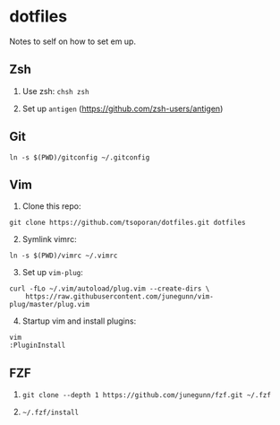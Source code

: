 # dotfiles

Notes to self on how to set em up.

## Zsh

1. Use zsh: `chsh zsh`

2. Set up `antigen` (https://github.com/zsh-users/antigen)


## Git
```
ln -s $(PWD)/gitconfig ~/.gitconfig
```

## Vim

1. Clone this repo:
```
git clone https://github.com/tsoporan/dotfiles.git dotfiles
```

2. Symlink vimrc:
```
ln -s $(PWD)/vimrc ~/.vimrc
```

3. Set up `vim-plug`:
```
curl -fLo ~/.vim/autoload/plug.vim --create-dirs \
    https://raw.githubusercontent.com/junegunn/vim-plug/master/plug.vim
```

4. Startup vim and install plugins:
```
vim
:PluginInstall
```

## FZF

1. ```git clone --depth 1 https://github.com/junegunn/fzf.git ~/.fzf```

2. ```~/.fzf/install```
